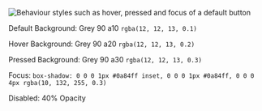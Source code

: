 ![Behaviour styles such as hover, pressed and focus of a default button](../images/buttons/button-behaviour-default-light.svg)

Default Background: Grey 90 a10 `rgba(12, 12, 13, 0.1)`

Hover Background: Grey 90 a20 `rgba(12, 12, 13, 0.2)`

Pressed Background: Grey 90 a30 `rgba(12, 12, 13, 0.3)`

Focus: `box-shadow: 0 0 0 1px #0a84ff inset, 0 0 0 1px #0a84ff, 0 0 0 4px rgba(10, 132, 255, 0.3)`

Disabled: 40% Opacity

